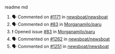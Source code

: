 readme md


<!--START_SECTION:activity--> 
1. 🗣 Commented on [#1171](https://github.com/newsboat/newsboat/issues/1171) in [newsboat/newsboat](https://github.com/newsboat/newsboat)
2. 🗣 Commented on [#83](https://github.com/Morganamilo/paru/issues/83) in [Morganamilo/paru](https://github.com/Morganamilo/paru)
3. ❗️ Opened issue [#83](https://github.com/Morganamilo/paru/issues/83) in [Morganamilo/paru](https://github.com/Morganamilo/paru)
4. 🗣 Commented on [#1262](https://github.com/newsboat/newsboat/issues/1262) in [newsboat/newsboat](https://github.com/newsboat/newsboat)
5. 🗣 Commented on [#1251](https://github.com/newsboat/newsboat/issues/1251) in [newsboat/newsboat](https://github.com/newsboat/newsboat)
<!--END_SECTION:activity-->
